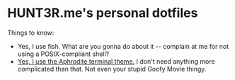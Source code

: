 # HUNT3R.me's personal dotfiles

Things to know:

- Yes, I use fish. What are you gonna do about it -- complain at me for not using a POSIX-compliant shell?
- [Yes, I use the Aphrodite terminal theme.](https://github.com/win0err/aphrodite-terminal-theme) I don't need anything more complicated than that. Not even your stupid Goofy Movie thingy.